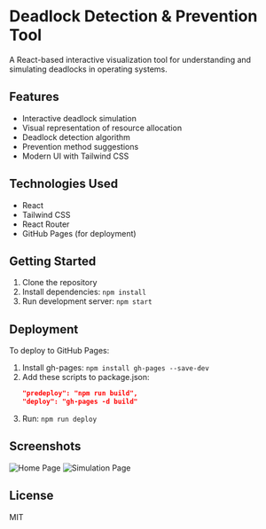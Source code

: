 # Deadlock Detection & Prevention Tool

A React-based interactive visualization tool for understanding and simulating deadlocks in operating systems.

## Features

- Interactive deadlock simulation
- Visual representation of resource allocation
- Deadlock detection algorithm
- Prevention method suggestions
- Modern UI with Tailwind CSS

## Technologies Used

- React
- Tailwind CSS
- React Router
- GitHub Pages (for deployment)

## Getting Started

1. Clone the repository
2. Install dependencies: `npm install`
3. Run development server: `npm start`

## Deployment

To deploy to GitHub Pages:

1. Install gh-pages: `npm install gh-pages --save-dev`
2. Add these scripts to package.json:
   ```json
   "predeploy": "npm run build",
   "deploy": "gh-pages -d build"
   ```
3. Run: `npm run deploy`

## Screenshots

![Home Page](screenshots/home.png)
![Simulation Page](screenshots/simulation.png)

## License

MIT
